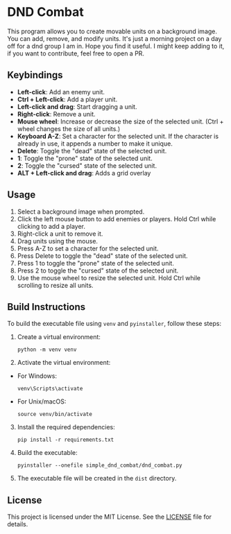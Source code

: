# DND Combat

This program allows you to create movable units on a background image. You can add, remove, and modify units.
It's just a morning project on a day off for a dnd group I am in. Hope you find it useful.
I might keep adding to it, if you want to contribute, feel free to open a PR.

## Keybindings

- **Left-click**: Add an enemy unit.
- **Ctrl + Left-click**: Add a player unit.
- **Left-click and drag**: Start dragging a unit.
- **Right-click**: Remove a unit.
- **Mouse wheel**: Increase or decrease the size of the selected unit. (Ctrl + wheel changes the size of all units.)
- **Keyboard A-Z**: Set a character for the selected unit. If the character is already in use, it appends a number to make it unique.
- **Delete**: Toggle the "dead" state of the selected unit.
- **1**: Toggle the "prone" state of the selected unit.
- **2**: Toggle the "cursed" state of the selected unit.
- **ALT + Left-click and drag**: Adds a grid overlay

## Usage

1. Select a background image when prompted.
2. Click the left mouse button to add enemies or players. Hold Ctrl while clicking to add a player.
3. Right-click a unit to remove it.
4. Drag units using the mouse.
5. Press A-Z to set a character for the selected unit.
6. Press Delete to toggle the "dead" state of the selected unit.
7. Press 1 to toggle the "prone" state of the selected unit.
8. Press 2 to toggle the "cursed" state of the selected unit.
9. Use the mouse wheel to resize the selected unit. Hold Ctrl while scrolling to resize all units.

## Build Instructions

To build the executable file using `venv` and `pyinstaller`, follow these steps:

1. Create a virtual environment:
	```
	python -m venv venv
	```
2. Activate the virtual environment:
- For Windows:
	```
	venv\Scripts\activate
	```
- For Unix/macOS:
	```
	source venv/bin/activate
	```
3. Install the required dependencies:
	```
	pip install -r requirements.txt
	```
4. Build the executable:
	```
	pyinstaller --onefile simple_dnd_combat/dnd_combat.py
	```
5. The executable file will be created in the `dist` directory.


## License

This project is licensed under the MIT License. See the [LICENSE](LICENSE) file for details.